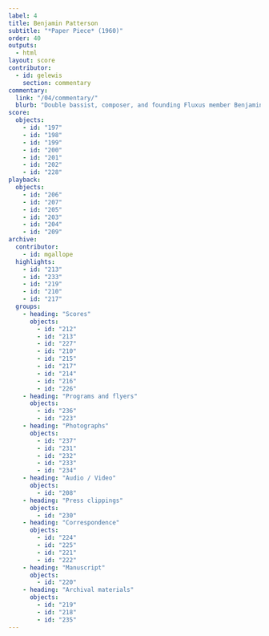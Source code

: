 ```yaml
---
label: 4
title: Benjamin Patterson
subtitle: "*Paper Piece* (1960)"
order: 40
outputs: 
  - html
layout: score
contributor:
  - id: gelewis
    section: commentary
commentary:
  link: "/04/commentary/"
  blurb: "Double bassist, composer, and founding Fluxus member Benjamin Patterson wrote *Paper Piece* in 1960 as part of a holiday letter written from Cologne, Germany, to his parents in Pittsburgh. It is a work of experimental notation that nearly any group can play; one need only assemble sheets and bags of paper and follow the instructions to shake, break, tear, crumple, rumple, bumple, rub, scrub, twist, poof, and pop! Democratic in spirit and undeniably fun, *Paper Piece* would go on to become one of the most loved and performed Fluxus event scores from the 1960s and ’70s."
score:
  objects:
    - id: "197"
    - id: "198"
    - id: "199"
    - id: "200"
    - id: "201"
    - id: "202"
    - id: "228"
playback:
  objects:
    - id: "206"
    - id: "207"
    - id: "205"
    - id: "203"
    - id: "204"
    - id: "209"
archive: 
  contributor:
    - id: mgallope
  highlights:
    - id: "213"
    - id: "233"
    - id: "219"
    - id: "210"
    - id: "217"
  groups:
    - heading: "Scores"
      objects:
        - id: "212"
        - id: "213"
        - id: "227"
        - id: "210"
        - id: "215"
        - id: "217"
        - id: "214"
        - id: "216"
        - id: "226"
    - heading: "Programs and flyers"
      objects:
        - id: "236"
        - id: "223"
    - heading: "Photographs"
      objects:
        - id: "237"
        - id: "231"
        - id: "232"
        - id: "233"
        - id: "234"
    - heading: "Audio / Video"
      objects:
        - id: "208"
    - heading: "Press clippings"
      objects:
        - id: "230"
    - heading: "Correspondence"
      objects:
        - id: "224"
        - id: "225"
        - id: "221"
        - id: "222"
    - heading: "Manuscript"
      objects:
        - id: "220"
    - heading: "Archival materials"
      objects:
        - id: "219"
        - id: "218"
        - id: "235"
---
```

